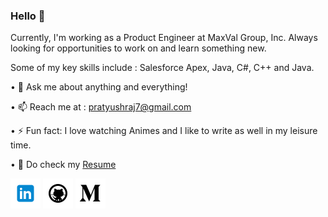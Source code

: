 
[1.1]: https://github.com/pratyushraj7/pratyushraj7/blob/master/assets/icons/icons8-linkedin-48.png (linkedin icon with padding)
[2.1]: https://github.com/pratyushraj7/pratyushraj7/blob/master/assets/icons/icons8-github-48.png (github icon with padding)
[3.1]: https://github.com/pratyushraj7/pratyushraj7/blob/master/assets/icons/icons8-twitter-48.png (twitter icon with padding)
[4.1]: https://github.com/pratyushraj7/pratyushraj7/blob/master/assets/icons/icons8-medium-new-48.png (medium icon with padding)


<!-- links to my social media accounts -->

[1]: https://www.linkedin.com/in/pratyush-raj-65b9b6164/
[2]: https://www.github.com/pratyushraj7
[4]: http://www.medium.com/@pratyushraj7


### Hello 👋

Currently, I'm working as a Product Engineer at MaxVal Group, Inc. Always looking for opportunities to work on and learn something new.

Some of my key skills include : Salesforce Apex, Java, C#, C++ and Java. 

• 💬 Ask me about anything and everything!

• 📫 Reach me at : pratyushraj7@gmail.com

• ⚡ Fun fact: I love watching Animes and I like to write as well in my leisure time.

• 📄 Do check my [Resume](https://drive.google.com/file/d/1ex_QzjxeX35d26YnnMwNHEEFNeeLfPiQ/view?usp=sharing)


[![linkedin pratyushraj7][1.1]][1]
[![github pratyushraj7][2.1]][2]
[![medium pratyushraj7][4.1]][4]


